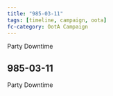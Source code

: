 ```yaml
---
title: "985-03-11"
tags: [timeline, campaign, oota]
fc-category: OotA Campaign
---
```

<span class='ob-timelines'
	data-date='985-03-11-00'
	data-title='Campaign: NAGA Adventures'
	data-class='orange'> Party Downtime </span>
## 985-03-11
Party Downtime
